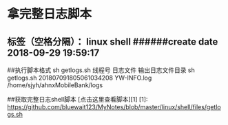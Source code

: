 ﻿# 拿完整日志脚本

标签（空格分隔）： linux shell
######create date 2018-09-29 19:59:17
---

##执行脚本格式
    sh getlogs.sh 线程号 日志文件 输出日志文件目录
    sh getlogs.sh 201807091805061034208 YW-INFO.log /home/sjyh/ahnxMobileBank/logs

##获取完整日志shell脚本
[点击这里查看脚本][1]
[1]: https://github.com/bluewait123/MyNotes/blob/master/linux/shell/files/getlogs.sh